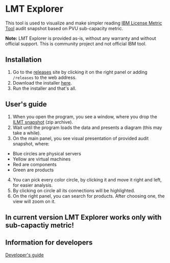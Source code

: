 # LMT Explorer

This tool is used to visualize and make simpler reading [IBM License Metric Tool](https://www.ibm.com/docs/en/license-metric-tool) audit snapshot based on PVU sub-capacity metric.

 **Note:** LMT Explorer is provided as-is, without any warranty and without official support. This is community project and not official IBM tool.

## Installation

1. Go to the [releases](https://github.com/tstopa/LMT-Explorer/releases) site by clicking it on the right panel or adding `/releases` to the web address.
2. Download the installer [here](https://github.com/tstopa/LMT-Explorer/releases/download/1.0.0/LMT.Explorer-1.0.0.Setup.exe).
3. Run the installer and that's all.

## User's guide

1. When you open the program, you see a window, where you drop the [ILMT snapshot](https://www.ibm.com/docs/en/license-metric-tool?topic=utilization-creating-snapshots-license-metric-auditing-purposes) (zip archive).
2. Wait until the program loads the data and presents a diagram (this may take a while).
3. On the main panel, you see visual presentation of provided audit snapshot, where:

- Blue circles are physical servers
- Yellow are virtual machines
- Red are components
- Green are products

4. You can pick every color circle, by clicking it and move it right and left, for easier analysis.
5. By clicking on circle all its connections will be highlighted.
6. On the right panel, you can search for products. After choosing one, the view will zoom on it.

## In current version LMT Explorer works only with sub-capactiy metric!

## Information for developers

[Developer's guide](./DEVELOPER.md)

